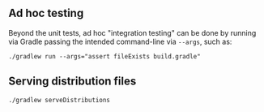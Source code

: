 ## Ad hoc testing

Beyond the unit tests, ad hoc "integration testing" can be done by running via Gradle passing the intended command-line via `--args`, such as:

```shell
./gradlew run --args="assert fileExists build.gradle"
```

## Serving distribution files

```shell
./gradlew serveDistributions
```